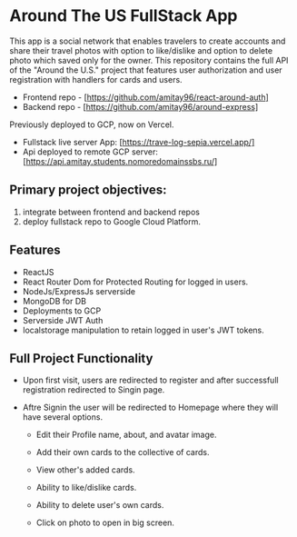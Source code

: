 # Around The US FullStack App

This app is a social network that enables travelers to create accounts and share their travel photos with option to like/dislike and option to delete photo which saved only for the owner.
This repository contains the full API of the "Around the U.S." project that features user authorization and user registration with handlers for cards and users.

- Frontend repo - [https://github.com/amitay96/react-around-auth]
- Backend repo - [https://github.com/amitay96/around-express]

Previously deployed to GCP, now on Vercel.

- Fullstack live server App: [https://trave-log-sepia.vercel.app/]
- Api deployed to remote GCP server: [https://api.amitay.students.nomoredomainssbs.ru/]

## Primary project objectives:

1.  integrate between frontend and backend repos
2.  deploy fullstack repo to Google Cloud Platform.

## Features

- ReactJS
- React Router Dom for Protected Routing for logged in users.
- NodeJs/ExpressJs serverside
- MongoDB for DB
- Deployments to GCP
- Serverside JWT Auth
- localstorage manipulation to retain logged in user's JWT tokens.

## Full Project Functionality

- Upon first visit, users are redirected to register and after successfull registration redirected to Singin page.

- Aftre Signin the user will be redirected to Homepage where they will have several options.
  - Edit their Profile name, about, and avatar image.
     
  - Add their own cards to the collective of cards.

  - View other's added cards.

  - Ability to like/dislike cards.

  - Ability to delete user's own cards.

  - Click on photo to open in big screen.
